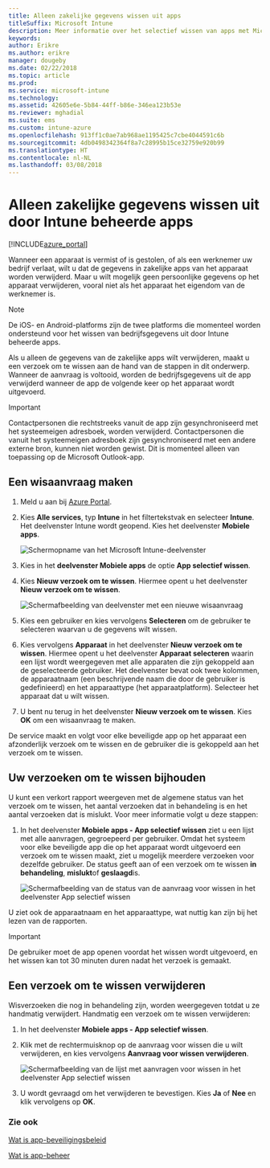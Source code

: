 ```yaml
---
title: Alleen zakelijke gegevens wissen uit apps
titleSuffix: Microsoft Intune
description: Meer informatie over het selectief wissen van apps met Microsoft Intune.
keywords: 
author: Erikre
ms.author: erikre
manager: dougeby
ms.date: 02/22/2018
ms.topic: article
ms.prod: 
ms.service: microsoft-intune
ms.technology: 
ms.assetid: 42605e6e-5b84-44ff-b86e-346ea123b53e
ms.reviewer: mghadial
ms.suite: ems
ms.custom: intune-azure
ms.openlocfilehash: 913ff1c0ae7ab968ae1195425c7cbe4044591c6b
ms.sourcegitcommit: 4db0498342364f8a7c28995b15ce32759e920b99
ms.translationtype: HT
ms.contentlocale: nl-NL
ms.lasthandoff: 03/08/2018
---
```

# <a name="how-to-wipe-only-corporate-data-from-intune-managed-apps"></a>Alleen zakelijke gegevens wissen uit door Intune beheerde apps

[!INCLUDE[azure_portal](./includes/azure_portal.md)]

Wanneer een apparaat is vermist of is gestolen, of als een werknemer uw bedrijf verlaat, wilt u dat de gegevens in zakelijke apps van het apparaat worden verwijderd. Maar u wilt mogelijk geen persoonlijke gegevens op het apparaat verwijderen, vooral niet als het apparaat het eigendom van de werknemer is.

>[!NOTE]
> De iOS- en Android-platforms zijn de twee platforms die momenteel worden ondersteund voor het wissen van bedrijfsgegevens uit door Intune beheerde apps.

Als u alleen de gegevens van de zakelijke apps wilt verwijderen, maakt u een verzoek om te wissen aan de hand van de stappen in dit onderwerp. Wanneer de aanvraag is voltooid, worden de bedrijfsgegevens uit de app verwijderd wanneer de app de volgende keer op het apparaat wordt uitgevoerd.

>[!IMPORTANT]
> Contactpersonen die rechtstreeks vanuit de app zijn gesynchroniseerd met het systeemeigen adresboek, worden verwijderd. Contactpersonen die vanuit het systeemeigen adresboek zijn gesynchroniseerd met een andere externe bron, kunnen niet worden gewist. Dit is momenteel alleen van toepassing op de Microsoft Outlook-app.

## <a name="create-a-wipe-request"></a>Een wisaanvraag maken

1.  Meld u aan bij [Azure Portal](https://portal.azure.com).

2.  Kies **Alle services**, typ **Intune** in het filtertekstvak en selecteer **Intune**. Het deelvenster Intune wordt geopend. Kies het deelvenster **Mobiele apps**.

    ![Schermopname van het Microsoft Intune-deelvenster](./media/apps-selective-wipe01.png)

3.  Kies in het **deelvenster Mobiele apps** de optie **App selectief wissen**.

4.  Kies **Nieuw verzoek om te wissen**. Hiermee opent u het deelvenster **Nieuw verzoek om te wissen**.

    ![Schermafbeelding van deelvenster met een nieuwe wisaanvraag](./media/AzurePortal_MAM_NewWipeRequest.png)

5.  Kies een gebruiker en kies vervolgens **Selecteren** om de gebruiker te selecteren waarvan u de gegevens wilt wissen.

6.  Kies vervolgens **Apparaat** in het deelvenster **Nieuw verzoek om te wissen**. Hiermee opent u het deelvenster **Apparaat selecteren** waarin een lijst wordt weergegeven met alle apparaten die zijn gekoppeld aan de geselecteerde gebruiker. Het deelvenster bevat ook twee kolommen, de apparaatnaam (een beschrijvende naam die door de gebruiker is gedefinieerd) en het apparaattype (het apparaatplatform). Selecteer het apparaat dat u wilt wissen.

7.  U bent nu terug in het deelvenster **Nieuw verzoek om te wissen**. Kies **OK** om een wisaanvraag te maken.

De service maakt en volgt voor elke beveiligde app op het apparaat een afzonderlijk verzoek om te wissen en de gebruiker die is gekoppeld aan het verzoek om te wissen.

## <a name="monitor-your-wipe-requests"></a>Uw verzoeken om te wissen bijhouden

U kunt een verkort rapport weergeven met de algemene status van het verzoek om te wissen, het aantal verzoeken dat in behandeling is en het aantal verzoeken dat is mislukt. Voor meer informatie volgt u deze stappen:

1.  In het deelvenster **Mobiele apps - App selectief wissen** ziet u een lijst met alle aanvragen, gegroepeerd per gebruiker. Omdat het systeem voor elke beveiligde app die op het apparaat wordt uitgevoerd een verzoek om te wissen maakt, ziet u mogelijk meerdere verzoeken voor dezelfde gebruiker. De status geeft aan of een verzoek om te wissen **in behandeling**, **mislukt**of **geslaagd**is.

    ![Schermafbeelding van de status van de aanvraag voor wissen in het deelvenster App selectief wissen](./media/wipe-request-status-1.png)

U ziet ook de apparaatnaam en het apparaattype, wat nuttig kan zijn bij het lezen van de rapporten.

>[!IMPORTANT]
> De gebruiker moet de app openen voordat het wissen wordt uitgevoerd, en het wissen kan tot 30 minuten duren nadat het verzoek is gemaakt.

## <a name="delete-a-wipe-request"></a>Een verzoek om te wissen verwijderen

Wisverzoeken die nog in behandeling zijn, worden weergegeven totdat u ze handmatig verwijdert. Handmatig een verzoek om te wissen verwijderen:

1.  In het deelvenster **Mobiele apps - App selectief wissen**.

2.  Klik met de rechtermuisknop op de aanvraag voor wissen die u wilt verwijderen, en kies vervolgens **Aanvraag voor wissen verwijderen**.

    ![Schermafbeelding van de lijst met aanvragen voor wissen in het deelvenster App selectief wissen](./media/delete-wipe-request.png)

3.  U wordt gevraagd om het verwijderen te bevestigen. Kies **Ja** of **Nee** en klik vervolgens op **OK**.

### <a name="see-also"></a>Zie ook
[Wat is app-beveiligingsbeleid](app-protection-policy.md)

[Wat is app-beheer](app-management.md)
